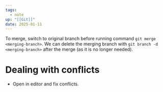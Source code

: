 ```yaml
---
tags:
  - note
up: "[[Git]]"
date: 2025-01-11
---
```

To merge, switch to original branch before running command `git merge <merging-branch>`. We can delete the merging branch with `git branch -d <merging-branch>` after the merge (as it is no longer needed).
# Dealing with conflicts
- Open in editor and fix conflicts.